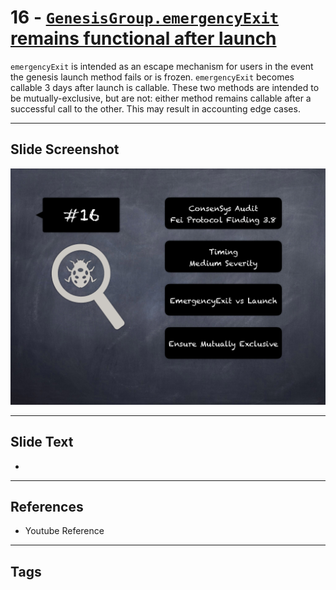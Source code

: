 
# 16 - [`GenesisGroup.emergencyExit` remains functional after launch](./`GenesisGroup.emergencyExit`%20remains%20functional%20after%20launch.md)

 `emergencyExit` is intended as an escape mechanism for users in the event the genesis launch method fails or is frozen. `emergencyExit` becomes callable 3 days after launch is callable. These two methods are intended to be mutually-exclusive, but are not: either method remains callable after a successful call to the other. This may result in accounting edge cases.


___
## Slide Screenshot
![016.png](../../images/7.%20Audit%20Findings%20101/016.png)
___
## Slide Text
- 
___
## References
- Youtube Reference
___
## Tags
